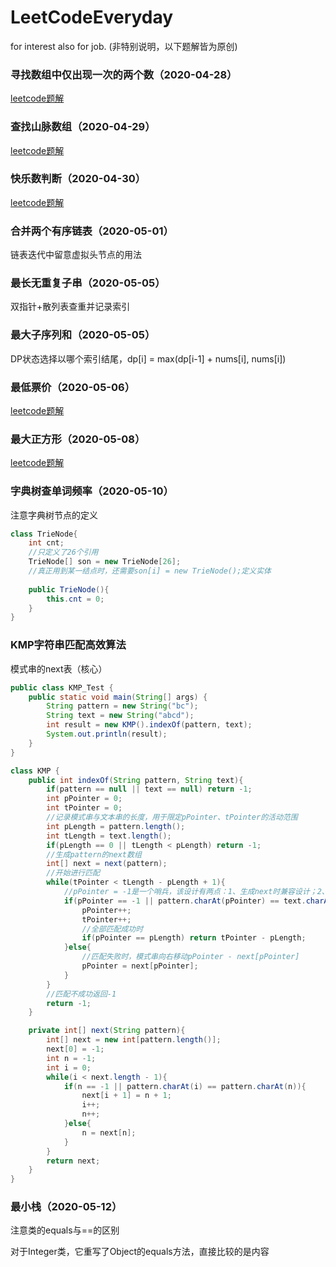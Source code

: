 # LeetCodeEveryday
for interest also for job.
(非特别说明，以下题解皆为原创)
### 寻找数组中仅出现一次的两个数（2020-04-28）
[leetcode题解](https://leetcode-cn.com/problems/shu-zu-zhong-shu-zi-chu-xian-de-ci-shu-lcof/solution/can-zhao-yi-huo-jie-jue-fang-an-de-javaban-ben-by-/)

### 查找山脉数组（2020-04-29）
[leetcode题解](https://leetcode-cn.com/problems/find-in-mountain-array/solution/javashuang-bai-fen-bai-tong-guo-shi-jian-fu-za-du-/)

### 快乐数判断（2020-04-30）
[leetcode题解](https://leetcode-cn.com/problems/happy-number/solution/javasan-lie-biao-zuo-xun-huan-jian-ce-by-balancex-/)

### 合并两个有序链表（2020-05-01）
链表迭代中留意虚拟头节点的用法

### 最长无重复子串（2020-05-05）
双指针+散列表查重并记录索引

### 最大子序列和（2020-05-05）
DP状态选择以哪个索引结尾，dp[i] = max(dp[i-1] + nums[i], nums[i])

### 最低票价（2020-05-06）
[leetcode题解](https://leetcode-cn.com/problems/minimum-cost-for-tickets/solution/zhuang-tai-zhuan-yi-fang-cheng-zi-di-xiang-shang-s/)

### 最大正方形（2020-05-08）
[leetcode题解](https://leetcode-cn.com/problems/maximal-square/solution/san-ge-dpshu-zu-dong-tai-gui-hua-javashi-xian-by-b/)

### 字典树查单词频率（2020-05-10）
注意字典树节点的定义
```java
class TrieNode{
    int cnt;
    //只定义了26个引用
    TrieNode[] son = new TrieNode[26];
    //真正用到某一结点时，还需要son[i] = new TrieNode();定义实体
    
    public TrieNode(){
        this.cnt = 0;    
    }
}
```

### KMP字符串匹配高效算法
模式串的next表（核心）
```java
public class KMP_Test {
    public static void main(String[] args) {
        String pattern = new String("bc");
        String text = new String("abcd");
        int result = new KMP().indexOf(pattern, text);
        System.out.println(result);
    }
}

class KMP {
    public int indexOf(String pattern, String text){
        if(pattern == null || text == null) return -1;
        int pPointer = 0;
        int tPointer = 0;
        //记录模式串与文本串的长度，用于限定pPointer、tPointer的活动范围
        int pLength = pattern.length();
        int tLength = text.length();
        if(pLength == 0 || tLength < pLength) return -1;
        //生成pattern的next数组
        int[] next = next(pattern);
        //开始进行匹配
        while(tPointer < tLength - pLength + 1){
            //pPointer = -1是一个哨兵，该设计有两点：1、生成next时兼容设计；2、-1只能进行if里面的操作
            if(pPointer == -1 || pattern.charAt(pPointer) == text.charAt(tPointer)){
                pPointer++;
                tPointer++;
                //全部匹配成功时
                if(pPointer == pLength) return tPointer - pLength;
            }else{
                //匹配失败时，模式串向右移动pPointer - next[pPointer]
                pPointer = next[pPointer];
            }
        }
        //匹配不成功返回-1
        return -1;
    }

    private int[] next(String pattern){
        int[] next = new int[pattern.length()];
        next[0] = -1;
        int n = -1;
        int i = 0;
        while(i < next.length - 1){
            if(n == -1 || pattern.charAt(i) == pattern.charAt(n)){
                next[i + 1] = n + 1;
                i++;
                n++;
            }else{
                n = next[n];
            }
        }
        return next;
    }
}

```

### 最小栈（2020-05-12）
注意类的equals与==的区别

对于Integer类，它重写了Object的equals方法，直接比较的是内容